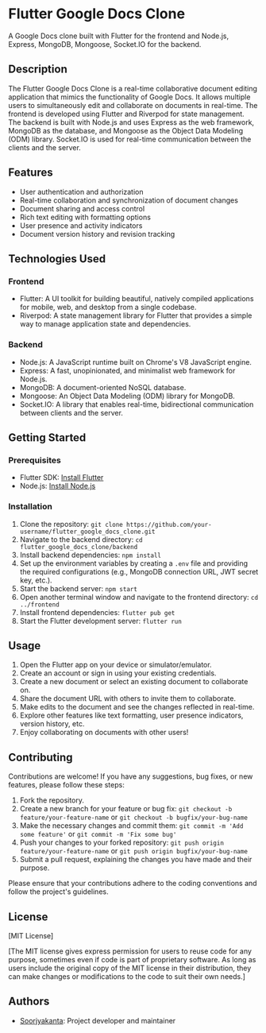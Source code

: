 # Flutter Google Docs Clone

A Google Docs clone built with Flutter for the frontend and Node.js, Express, MongoDB, Mongoose, Socket.IO for the backend.

## Description

The Flutter Google Docs Clone is a real-time collaborative document editing application that mimics the functionality of Google Docs. It allows multiple users to simultaneously edit and collaborate on documents in real-time. The frontend is developed using Flutter and Riverpod for state management. The backend is built with Node.js and uses Express as the web framework, MongoDB as the database, and Mongoose as the Object Data Modeling (ODM) library. Socket.IO is used for real-time communication between the clients and the server.

## Features

- User authentication and authorization
- Real-time collaboration and synchronization of document changes
- Document sharing and access control
- Rich text editing with formatting options
- User presence and activity indicators
- Document version history and revision tracking

## Technologies Used

### Frontend
- Flutter: A UI toolkit for building beautiful, natively compiled applications for mobile, web, and desktop from a single codebase.
- Riverpod: A state management library for Flutter that provides a simple way to manage application state and dependencies.

### Backend
- Node.js: A JavaScript runtime built on Chrome's V8 JavaScript engine.
- Express: A fast, unopinionated, and minimalist web framework for Node.js.
- MongoDB: A document-oriented NoSQL database.
- Mongoose: An Object Data Modeling (ODM) library for MongoDB.
- Socket.IO: A library that enables real-time, bidirectional communication between clients and the server.

## Getting Started

### Prerequisites

- Flutter SDK: [Install Flutter](https://flutter.dev/docs/get-started/install)
- Node.js: [Install Node.js](https://nodejs.org)

### Installation

1. Clone the repository: `git clone https://github.com/your-username/flutter_google_docs_clone.git`
2. Navigate to the backend directory: `cd flutter_google_docs_clone/backend`
3. Install backend dependencies: `npm install`
4. Set up the environment variables by creating a `.env` file and providing the required configurations (e.g., MongoDB connection URL, JWT secret key, etc.).
5. Start the backend server: `npm start`
6. Open another terminal window and navigate to the frontend directory: `cd ../frontend`
7. Install frontend dependencies: `flutter pub get`
8. Start the Flutter development server: `flutter run`

## Usage

1. Open the Flutter app on your device or simulator/emulator.
2. Create an account or sign in using your existing credentials.
3. Create a new document or select an existing document to collaborate on.
4. Share the document URL with others to invite them to collaborate.
5. Make edits to the document and see the changes reflected in real-time.
6. Explore other features like text formatting, user presence indicators, version history, etc.
7. Enjoy collaborating on documents with other users!

## Contributing

Contributions are welcome! If you have any suggestions, bug fixes, or new features, please follow these steps:

1. Fork the repository.
2. Create a new branch for your feature or bug fix: `git checkout -b feature/your-feature-name` or `git checkout -b bugfix/your-bug-name`
3. Make the necessary changes and commit them: `git commit -m 'Add some feature'` or `git commit -m 'Fix some bug'`
4. Push your changes to your forked repository: `git push origin feature/your-feature-name` or `git push origin bugfix/your-bug-name`
5. Submit a pull request, explaining the changes you have made and their purpose.

Please ensure that your contributions adhere to the coding conventions and follow the project's guidelines.

## License

[MIT License]

[The MIT license gives express permission for users to reuse code for any purpose, sometimes even if code is part of proprietary software. As long as users include the original copy of the MIT license in their distribution, they can make changes or modifications to the code to suit their own needs.]

## Authors

- [Soorjyakanta](https://github.com/soorjya): Project developer and maintainer


